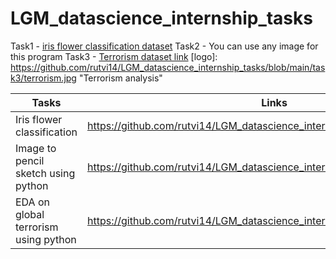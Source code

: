 # LGM_datascience_internship_tasks


Task1 - [iris flower classification dataset](http://archive.ics.uci.edu/ml/datasets/Iris)
Task2 - You can use any image for this program
Task3 - [Terrorism dataset link](https://drive.google.com/file/d/1luTU7xBvI7QAGPbQMxEHcgKUi9d6UeP_/view)
[logo]: https://github.com/rutvi14/LGM_datascience_internship_tasks/blob/main/task3/terrorism.jpg "Terrorism analysis"

| Tasks        | Links           | 
| ------------- |:-------------:|
| Iris flower classification      | https://github.com/rutvi14/LGM_datascience_internship_tasks/tree/main/Task1 |
| Image to pencil sketch using python     | https://github.com/rutvi14/LGM_datascience_internship_tasks/tree/main/Task2     |  
| EDA on global terrorism using python | https://github.com/rutvi14/LGM_datascience_internship_tasks/tree/main/Task3      | 

